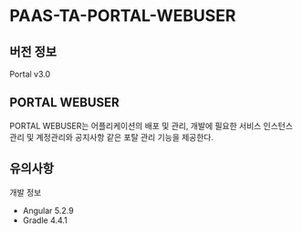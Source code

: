 # PAAS-TA-PORTAL-WEBUSER

## 버전 정보
Portal v3.0

## PORTAL WEBUSER
PORTAL WEBUSER는 어플리케이션의 배포 및 관리, 개발에 필요한 서비스 인스턴스 관리 및 계정관리와 공지사항 같은 포탈 관리 기능을 제공한다.


## 유의사항
개발 정보
- Angular 5.2.9
- Gradle 4.4.1

